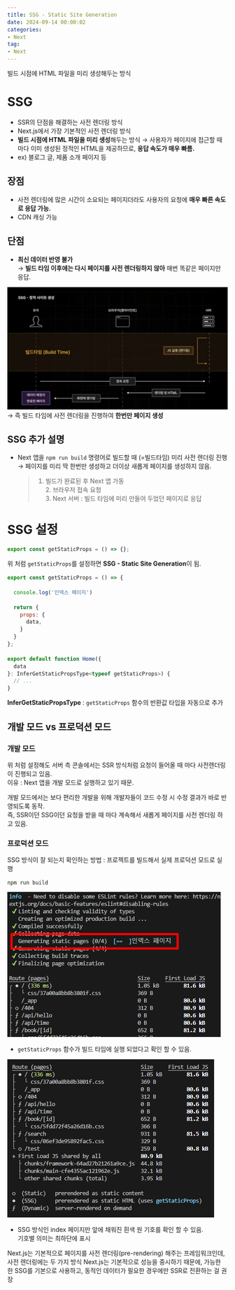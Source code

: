 ```yaml
---
title: SSG - Static Site Generation
date: 2024-09-14 00:00:02
categories:
- Next
tag:
- Next
---
```


빌드 시점에 HTML 파일을 미리 생성해두는 방식<br/>

# SSG
- SSR의 단점을 해결하는 사전 렌더링 방식
- Next.js에서 가장 기본적인 사전 렌더링 방식
- **빌드 시점에 HTML 파일을 미리 생성**해두는 방식
  → 사용자가 페이지에 접근할 때마다 이미 생성된 정적인 HTML을 제공하므로, **응답 속도가 매우 빠름.**
- ex) 블로그 글, 제품 소개 페이지 등

## 장점
- 사전 렌더링에 많은 시간이 소요되는 페이지더라도 사용자의 요청에 **매우 빠른 속도로 응답 가능.**
- CDN 캐싱 가능

## 단점
- **최신 데이터 반영 불가**<br/>
  → **빌드 타임 이후에는 다시 페이지를 사전 렌더링하지 않아** 매번 똑같은 페이지만 응답.

![](/assets/images/next/next-ssg-1.png)
→ 즉 빌드 타임에 사전 렌더링을 진행하여 **한번만 페이지 생성**

## SSG 추가 설명
- Next 앱을 `npm run build` 명령어로 빌드할 때 (=빌드타임) 미리 사전 렌더링 진행<br/>
  → 페이지를 미리 딱 한번만 생성하고 더이상 새롭게 페이지를 생성하지 않음.<br/>
  > 1. 빌드가 완료된 후 Next 앱 가동<br/>2. 브라우저 접속 요청<br/>3. Next 서버 : 빌드 타임에 미리 만들어 두었던 페이지로 응답


# SSG 설정
```javascript
export const getStaticProps = () => {};
```

위 처럼 `getStaticProps`를 설정하면 **SSG - Static Site Generation**이 됨.

```javascript
export const getStaticProps = () => {

  console.log('인덱스 페이지')

  return {
    props: {
      data,
    }
  }
};

export default function Home({
  data
}: InferGetStaticPropsType<typeof getStaticProps>) {
  // ...
}
```

**InferGetStaticPropsType** : `getStaticProps` 함수의 반환값 타입을 자동으로 추가

## 개발 모드 vs 프로덕션 모드
### 개발 모드
위 처럼 설정해도 서버 측 콘솔에서는 SSR 방식처럼 요청이 들어올 때 마다 사전렌더링이 진행되고 있음.<br/>
이유 : Next 앱을 개발 모드로 실행하고 있기 때문.

개발 모드에서는 보다 편리한 개발을 위해 개발자들이 코드 수정 시 수정 결과가 바로 반영되도록 동작.<br/>
즉, SSR이던 SSG이던 요청을 받을 때 마다 계속해서 새롭게 페이지를 사전 렌더링 하고 있음.

### 프로덕션 모드
SSG 방식이 잘 되는지 확인하는 방법 : 프로젝트를 빌드해서 실제 프로덕션 모드로 실행

```
npm run build
```

![](/assets/images/next/next-ssg-2.png)
- `getStaticProps` 함수가 빌드 타임에 실행 되었다고 확인 할 수 있음.

![](/assets/images/next/next-ssg-3.png)
- SSG 방식인 index 페이지만 앞에 채워진 흰색 원 기호를 확인 할 수 있음.<br/>
  기호별 의미는 최하단에 표시








Next.js는 기본적으로 페이지를 사전 렌더링(pre-rendering) 해주는 프레임워크인데, 사전 렌더링에는 두 가지 방식
Next.js는 기본적으로 성능을 중시하기 때문에, 가능한 한 SSG를 기본으로 사용하고, 동적인 데이터가 필요한 경우에만 SSR로 전환하는 걸 권장
